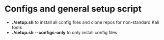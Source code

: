 # Configs and general setup script
* **./setup.sh** to install all config files and clone repos for non-standard Kali tools
* **./setup.sh --configs-only** to only install config files
